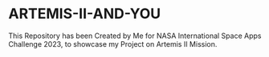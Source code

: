 # ARTEMIS-II-AND-YOU
This Repository has been Created by Me for NASA International Space Apps Challenge 2023, to showcase my Project on Artemis II Mission.
